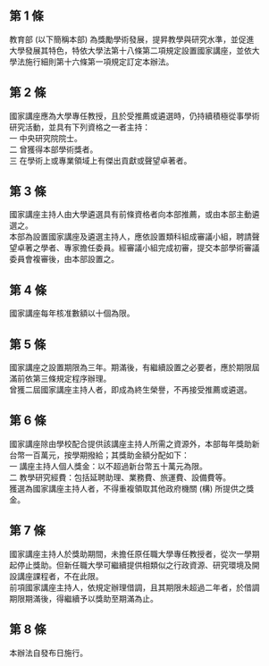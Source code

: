 第 1 條
-------
教育部 (以下簡稱本部) 為獎勵學術發展，提昇教學與研究水準，並促進  
大學發展其特色，特依大學法第十八條第二項規定設置國家講座，並依大  
學法施行細則第十六條第一項規定訂定本辦法。

第 2 條
-------
國家講座應為大學專任教授，且於受推薦或遴選時，仍持續積極從事學術  
研究活動，並具有下列資格之一者主持：  
一  中央研究院院士。  
二  曾獲得本部學術獎者。  
三  在學術上或專業領域上有傑出貢獻或聲望卓著者。

第 3 條
-------
國家講座主持人由大學遴選具有前條資格者向本部推薦，或由本部主動遴  
選之。  
本部為設置國家講座及遴選主持人，應依設置類科組成審議小組，聘請聲  
望卓著之學者、專家擔任委員。經審議小組完成初審，提交本部學術審議  
委員會複審後，由本部設置之。

第 4 條
-------
國家講座每年核准數額以十個為限。

第 5 條
-------
國家講座之設置期限為三年。期滿後，有繼續設置之必要者，應於期限屆  
滿前依第三條規定程序辦理。  
曾獲二屆國家講座主持人者，即成為終生榮譽，不再接受推薦或遴選。

第 6 條
-------
國家講座除由學校配合提供該講座主持人所需之資源外，本部每年獎助新  
台幣一百萬元，按學期撥給；其獎助金額分配如下：  
一  講座主持人個人獎金：以不超過新台幣五十萬元為限。  
二  教學研究經費：包括延聘助理、業務費、旅運費、設備費等。  
獲選為國家講座主持人者，不得重複領取其他政府機關 (構) 所提供之獎  
金。

第 7 條
-------
國家講座主持人於獎助期間，未擔任原任職大學專任教授者，從次一學期  
起停止獎助。但新任職大學可繼續提供相類似之行政資源、研究環境及開  
設講座課程者，不在此限。  
前項國家講座主持人，依規定辦理借調，且其期限未超過二年者，於借調  
期限期滿後，得繼續予以獎助至期滿為止。

第 8 條
-------
本辦法自發布日施行。

